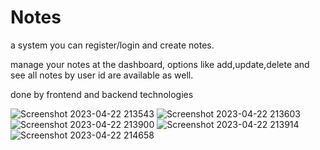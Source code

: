 # Notes

a system you can register/login and create notes.

manage your notes at the dashboard, options like add,update,delete and see all notes by user id are available as well.

done by frontend and backend technologies

![Screenshot 2023-04-22 213543](https://user-images.githubusercontent.com/110486605/233801304-9992dbbd-6dd4-413e-88f5-0c3792d6041c.png)
![Screenshot 2023-04-22 213603](https://user-images.githubusercontent.com/110486605/233801305-8f8e5733-b93c-4246-ab38-3016598b0725.png)
![Screenshot 2023-04-22 213900](https://user-images.githubusercontent.com/110486605/233801308-051944c1-a35f-43c7-a8ea-60fe905d006c.png)
![Screenshot 2023-04-22 213914](https://user-images.githubusercontent.com/110486605/233801311-615af320-7895-4092-aeae-0376927a43be.png)
![Screenshot 2023-04-22 214658](https://user-images.githubusercontent.com/110486605/233801433-33a42555-e7a2-4218-97c8-4477480a5403.png)

